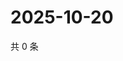 # 2025-10-20

共 0 条

<!-- BEGIN ZHIHUQUESTIONS -->
<!-- 最后更新时间 Mon Oct 20 2025 10:42:16 GMT+0800 (China Standard Time) -->

<!-- END ZHIHUQUESTIONS -->
